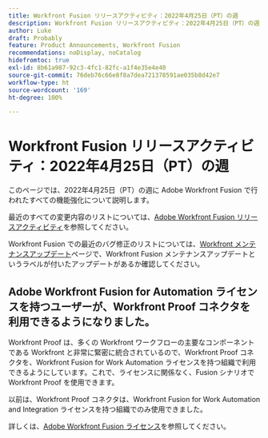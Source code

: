 ```yaml
---
title: Workfront Fusion リリースアクティビティ：2022年4月25日（PT）の週
description: Workfront Fusion リリースアクティビティ：2022年4月25日（PT）の週
author: Luke
draft: Probably
feature: Product Announcements, Workfront Fusion
recommendations: noDisplay, noCatalog
hidefromtoc: true
exl-id: 8b61a987-92c3-4fc1-82fc-a1f4e35e4e40
source-git-commit: 76deb76c66e8f8a7dea721378591ae035b8d42e7
workflow-type: ht
source-wordcount: '169'
ht-degree: 100%

---
```


# Workfront Fusion リリースアクティビティ：2022年4月25日（PT）の週

このページでは、2022年4月25日（PT）の週に Adobe Workfront Fusion で行われたすべての機能強化について説明します。

最近のすべての変更内容のリストについては、[Adobe Workfront Fusion リリースアクティビティ](../../../product-announcements/product-releases/fusion-release-activity/fusion-release-activity.md)を参照してください。

Workfront Fusion での最近のバグ修正のリストについては、[Workfront メンテナンスアップデート](https://experienceleague.adobe.com/docs/workfront-known-issues/releases/current-updates.html?lang=ja)ページで、Workfront Fusion メンテナンスアップデートというラベルが付いたアップデートがあるか確認してください。

## Adobe Workfront Fusion for Automation ライセンスを持つユーザーが、Workfront Proof コネクタを利用できるようになりました。

Workfront Proof は、多くの Workfront ワークフローの主要なコンポーネントである Workfront と非常に緊密に統合されているので、Workfront Proof コネクタを、Workfront Fusion for Work Automation ライセンスを持つ組織で利用できるようにしています。これで、ライセンスに関係なく、Fusion シナリオで Workfront Proof を使用できます。

以前は、Workfront Proof コネクタは、Workfront Fusion for Work Automation and Integration ライセンスを持つ組織でのみ使用できました。

詳しくは、[Adobe Workfront Fusion ライセンス](../../../workfront-fusion/get-started/license-automation-vs-integration.md)を参照してください。
